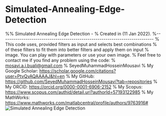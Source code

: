 # Simulated-Annealing-Edge-Detection
%% Simulated Annealing Edge Detection - % Created in (11 Jan 2022).
%----------------------------------------------------------------------------
% This code uses, provided filters as input and selects best combinations
% of these filters to fit them into better filters and apply them on input
% image. You can play with parameters or use your own image. 
% Feel free to contact me if you find any problem using the code: 
% mosavi.a.i.buali@gmail.com 
% SeyedMuhammadHosseinMousavi 
% My Google Scholar: https://scholar.google.com/citations?user=PtvQvAQAAAAJ&hl=en 
% My GitHub: https://github.com/SeyedMuhammadHosseinMousavi?tab=repositories 
% My ORCID: https://orcid.org/0000-0001-6906-2152 
% My Scopus: https://www.scopus.com/authid/detail.uri?authorId=57193122985 
% My MathWorks: https://www.mathworks.com/matlabcentral/profile/authors/9763916# 
![Simulated Annealing Edge Detection](https://user-images.githubusercontent.com/11339420/148984104-f55f9194-370a-4845-b001-dcaa5098802b.JPG)

